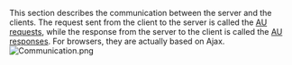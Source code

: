 This section describes the communication between the server and the
clients. The request sent from the client to the server is called the
[AU
requests](ZK_Client-side_Reference/Communication/AU_Requests),
while the response from the server to the client is called the [AU
responses](ZK_Client-side_Reference/Communication/AU_Responses).
For browsers, they are actually based on Ajax.
![](Communication.png "Communication.png")
